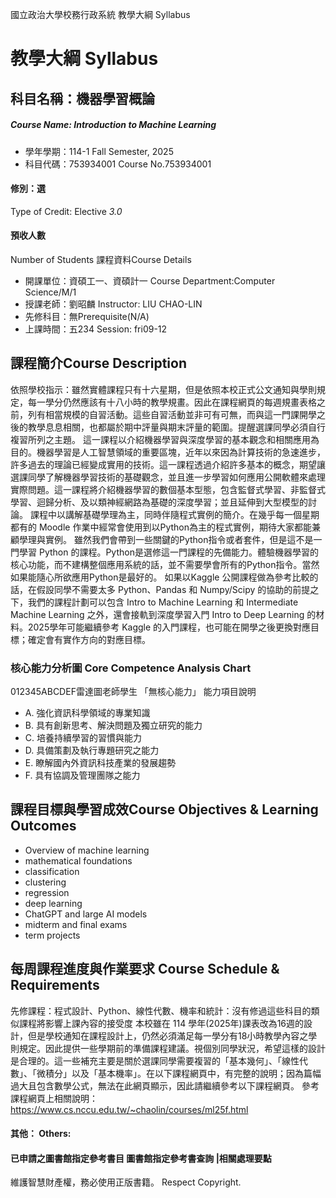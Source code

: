 國立政治大學校務行政系統 教學大綱 Syllabus
# 教學大綱 Syllabus
##  科目名稱：機器學習概論 
#####  Course Name: Introduction to Machine Learning
  * 學年學期：114-1 Fall Semester, 2025 
  * 科目代碼：753934001 Course No.753934001
#### 修別：選
Type of Credit: Elective 
_3.0_
#### 預收人數
Number of Students
課程資料Course Details
  * 開課單位：資碩工一、資碩計一 Course Department:Computer Science/M/1 
  * 授課老師：劉昭麟 Instructor: LIU CHAO-LIN 
  * 先修科目：無Prerequisite(N/A)
  * 上課時間：五234 Session: fri09-12
##  課程簡介Course Description
依照學校指示：雖然實體課程只有十六星期，但是依照本校正式公文通知與學則規定，每一學分仍然應該有十八小時的教學規畫。因此在課程網頁的每週規畫表格之前，列有相當規模的自習活動。這些自習活動並非可有可無，而與這一門課開學之後的教學息息相關，也都屬於期中評量與期末評量的範圍。提醒選課同學必須自行複習所列之主題。
這一課程以介紹機器學習與深度學習的基本觀念和相關應用為目的。機器學習是人工智慧領域的重要區塊，近年以來因為計算技術的急速進步，許多過去的理論已經變成實用的技術。這一課程透過介紹許多基本的概念，期望讓選課同學了解機器學習技術的基礎觀念，並且進一步學習如何應用公開軟體來處理實際問題。這一課程將介紹機器學習的數個基本型態，包含監督式學習、非監督式學習、迴歸分析、及以類神經網路為基礎的深度學習；並且延伸到大型模型的討論。
課程中以講解基礎學理為主，同時伴隨程式實例的簡介。在幾乎每一個星期都有的 Moodle 作業中經常會使用到以Python為主的程式實例，期待大家都能兼顧學理與實例。
雖然我們會帶到一些關鍵的Python指令或者套件，但是這不是一門學習 Python 的課程。Python是選修這一門課程的先備能力。體驗機器學習的核心功能，而不建構整個應用系統的話，並不需要學會所有的Python指令。當然如果能隨心所欲應用Python是最好的。
如果以Kaggle 公開課程做為參考比較的話，在假設同學不需要太多 Python、Pandas 和 Numpy/Scipy 的協助的前提之下，我們的課程計劃可以包含 Intro to Machine Learning 和 Intermediate Machine Learning 之外，還會接軌到深度學習入門 Intro to Deep Learning 的材料。2025學年可能繼續參考 Kaggle 的入門課程，也可能在開學之後更換對應目標；確定會有實作方向的對應目標。
###  核心能力分析圖 Core Competence Analysis Chart
012345ABCDEF雷達圖老師學生
「無核心能力」 
能力項目說明
  * A. 強化資訊科學領域的專業知識
  * B. 具有創新思考、解決問題及獨立研究的能力
  * C. 培養持續學習的習慣與能力
  * D. 具備策劃及執行專題研究之能力
  * E. 瞭解國內外資訊科技產業的發展趨勢
  * F. 具有協調及管理團隊之能力
##  課程目標與學習成效Course Objectives & Learning Outcomes 
  * Overview of machine learning
  * mathematical foundations
  * classification
  * clustering
  * regression
  * deep learning
  * ChatGPT and large AI models
  * midterm and final exams
  * term projects
##  每周課程進度與作業要求 Course Schedule & Requirements
先修課程：程式設計、Python、線性代數、機率和統計：沒有修過這些科目的類似課程將影響上課內容的接受度
本校雖在 114 學年(2025年)課表改為16週的設計，但是學校通知在課程設計上，仍然必須滿足每一學分有18小時教學內容之學則規定。因此提供一些學期前的準備課程建議。視個別同學狀況，希望這樣的設計是合理的。這一些補充主要是關於選課同學需要複習的「基本幾何」、「線性代數」、「微積分」以及「基本機率」。在以下課程網頁中，有完整的說明；因為篇幅過大且包含數學公式，無法在此網頁顯示，因此請繼續參考以下課程網頁。
參考課程網頁上相關說明： <https://www.cs.nccu.edu.tw/~chaolin/courses/ml25f.html>
####  其他： Others:
####  已申請之圖書館指定參考書目  圖書館指定參考書查詢 |相關處理要點
維護智慧財產權，務必使用正版書籍。 Respect Copyright.